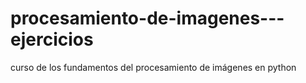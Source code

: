 # procesamiento-de-imagenes---ejercicios
curso de los fundamentos del procesamiento de imágenes en python
